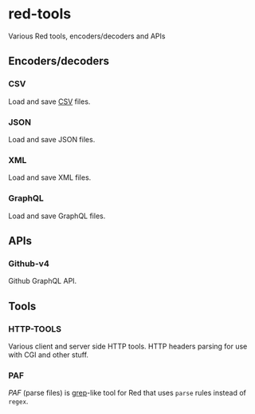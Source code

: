 # red-tools
Various Red tools, encoders/decoders and APIs

## Encoders/decoders

### CSV

Load and save [CSV](https://www.wikiwand.com/en/Comma-separated_values) files.

### JSON

Load and save JSON files.

### XML

Load and save XML files.

### GraphQL

Load and save GraphQL files.

## APIs

### Github-v4

Github GraphQL API.

## Tools

### HTTP-TOOLS

Various client and server side HTTP tools. HTTP headers parsing for use with CGI and other stuff.

### PAF

*PAF* (parse files) is [grep](https://www.wikiwand.com/en/Grep)-like tool for Red that uses `parse` rules instead of `regex`.
